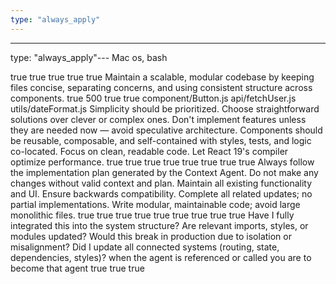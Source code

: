 ```yaml
---
type: "always_apply"
---
```


---
type: "always_apply"---
<SystemRules>
  <Environment>Mac os, bash</Environment>

  <Editing>
    <CheckExistingCode>true</CheckExistingCode>
    <DoubleCheckLineNumbers>true</DoubleCheckLineNumbers>
    <ReadLinesBeforeEditing>true</ReadLinesBeforeEditing>
    <PreserveFunctionality>true</PreserveFunctionality>
    <DoubleCheckAfterEdits>true</DoubleCheckAfterEdits>
  </Editing>

  <CodeStructure>
    <Goal>
      Maintain a scalable, modular codebase by keeping files concise, separating concerns, 
      and using consistent structure across components.
    </Goal>
    <FileStructure>
      <OneResponsibilityPerFile>true</OneResponsibilityPerFile>
      <MaxFileLength>500</MaxFileLength>
      <ModularDesign>true</ModularDesign>
      <UseRelativeImports>true</UseRelativeImports>
      <ExampleStructure>
        <UIComponent>component/Button.js</UIComponent>
        <APIHandler>api/fetchUser.js</APIHandler>
        <Utility>utils/dateFormat.js</Utility>
      </ExampleStructure>
    </FileStructure>
  </CodeStructure>

  <Philosophy>
    <Principle name="KISS">Simplicity should be prioritized. Choose straightforward solutions over clever or complex ones.</Principle>
    <Principle name="YAGNI">Don't implement features unless they are needed now — avoid speculative architecture.</Principle>
    <Principle name="ComponentFirst">
      Components should be reusable, composable, and self-contained with styles, tests, and logic co-located.
    </Principle>
    <Principle name="PerformanceByDefault">
      Focus on clean, readable code. Let React 19's compiler optimize performance.
    </Principle>
  </Philosophy>

  <DesignPrinciples>
    <VerticalSliceArchitecture>true</VerticalSliceArchitecture>
    <CompositionOverInheritance>true</CompositionOverInheritance>
    <FailFastValidation>true</FailFastValidation>
  </DesignPrinciples>

  <AIBehavior>
    <NoAssumptions>true</NoAssumptions>
    <NoHallucinatedFunctions>true</NoHallucinatedFunctions>
    <ConfirmPathsAndModules>true</ConfirmPathsAndModules>
    <NeverDeleteExistingCode>true</NeverDeleteExistingCode>
    <FollowRules>true</FollowRules>
  </AIBehavior>

  <ImplementationRules>
    <Rule>Always follow the implementation plan generated by the Context Agent.</Rule>
    <Rule>Do not make any changes without valid context and plan.</Rule>
    <Rule>Maintain all existing functionality and UI.</Rule>
    <Rule>Ensure backwards compatibility.</Rule>
    <Rule>Complete all related updates; no partial implementations.</Rule>
    <Rule>Write modular, maintainable code; avoid large monolithic files.</Rule>
  </ImplementationRules>

  <Guidelines>
    <ContextAwareness>true</ContextAwareness>
    <ReuseUtilities>true</ReuseUtilities>
    <PreferComposition>true</PreferComposition>
    <PatternConsistency>true</PatternConsistency>
    <CheckOtherDomains>true</CheckOtherDomains>
  </Guidelines>

  <CommonPitfalls>
    <AvoidDuplicateFunctionality>true</AvoidDuplicateFunctionality>
    <DoNotOverwriteTests>true</DoNotOverwriteTests>
    <AvoidModifyingCoreFrameworksWithoutPermission>true</AvoidModifyingCoreFrameworksWithoutPermission>
    <CheckForExistingDependencies>true</CheckForExistingDependencies>
  </CommonPitfalls>

<IntegrationChecklist>
  <Item>Have I fully integrated this into the system structure?</Item>
  <Item>Are relevant imports, styles, or modules updated?</Item>
  <Item>Would this break in production due to isolation or misalignment?</Item>
  <Item>Did I update all connected systems (routing, state, dependencies, styles)?</Item>
</IntegrationChecklist>
<agents> when the agent is referenced or called you are to become that agent</agents>

  <Workflow>
    <TestFirstDevelopment preferred="true" />
    <ThinkHardBeforeArchitecting>true</ThinkHardBeforeArchitecting>
    <BreakTasksIntoUnits>true</BreakTasksIntoUnits>
    <ValidateBeforeBuilding>true</ValidateBeforeBuilding>
  </Workflow>
</SystemRules>